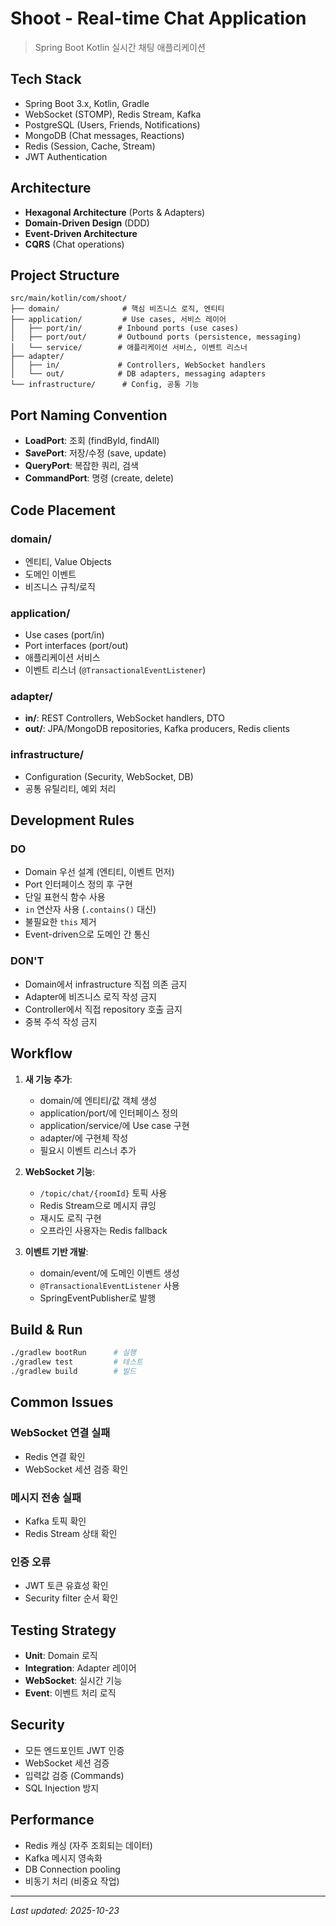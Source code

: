 # Shoot - Real-time Chat Application

> Spring Boot Kotlin 실시간 채팅 애플리케이션

## Tech Stack

- Spring Boot 3.x, Kotlin, Gradle
- WebSocket (STOMP), Redis Stream, Kafka
- PostgreSQL (Users, Friends, Notifications)
- MongoDB (Chat messages, Reactions)
- Redis (Session, Cache, Stream)
- JWT Authentication

## Architecture

- **Hexagonal Architecture** (Ports & Adapters)
- **Domain-Driven Design** (DDD)
- **Event-Driven Architecture**
- **CQRS** (Chat operations)

## Project Structure

```
src/main/kotlin/com/shoot/
├── domain/              # 핵심 비즈니스 로직, 엔티티
├── application/         # Use cases, 서비스 레이어
│   ├── port/in/        # Inbound ports (use cases)
│   ├── port/out/       # Outbound ports (persistence, messaging)
│   └── service/        # 애플리케이션 서비스, 이벤트 리스너
├── adapter/
│   ├── in/             # Controllers, WebSocket handlers
│   └── out/            # DB adapters, messaging adapters
└── infrastructure/      # Config, 공통 기능
```

## Port Naming Convention

- **LoadPort**: 조회 (findById, findAll)
- **SavePort**: 저장/수정 (save, update)
- **QueryPort**: 복잡한 쿼리, 검색
- **CommandPort**: 명령 (create, delete)

## Code Placement

### domain/
- 엔티티, Value Objects
- 도메인 이벤트
- 비즈니스 규칙/로직

### application/
- Use cases (port/in)
- Port interfaces (port/out)
- 애플리케이션 서비스
- 이벤트 리스너 (`@TransactionalEventListener`)

### adapter/
- **in/**: REST Controllers, WebSocket handlers, DTO
- **out/**: JPA/MongoDB repositories, Kafka producers, Redis clients

### infrastructure/
- Configuration (Security, WebSocket, DB)
- 공통 유틸리티, 예외 처리

## Development Rules

### DO
- Domain 우선 설계 (엔티티, 이벤트 먼저)
- Port 인터페이스 정의 후 구현
- 단일 표현식 함수 사용
- `in` 연산자 사용 (`.contains()` 대신)
- 불필요한 `this` 제거
- Event-driven으로 도메인 간 통신

### DON'T
- Domain에서 infrastructure 직접 의존 금지
- Adapter에 비즈니스 로직 작성 금지
- Controller에서 직접 repository 호출 금지
- 중복 주석 작성 금지

## Workflow

1. **새 기능 추가**:
   - domain/에 엔티티/값 객체 생성
   - application/port/에 인터페이스 정의
   - application/service/에 Use case 구현
   - adapter/에 구현체 작성
   - 필요시 이벤트 리스너 추가

2. **WebSocket 기능**:
   - `/topic/chat/{roomId}` 토픽 사용
   - Redis Stream으로 메시지 큐잉
   - 재시도 로직 구현
   - 오프라인 사용자는 Redis fallback

3. **이벤트 기반 개발**:
   - domain/event/에 도메인 이벤트 생성
   - `@TransactionalEventListener` 사용
   - SpringEventPublisher로 발행

## Build & Run

```bash
./gradlew bootRun      # 실행
./gradlew test         # 테스트
./gradlew build        # 빌드
```

## Common Issues

### WebSocket 연결 실패
- Redis 연결 확인
- WebSocket 세션 검증 확인

### 메시지 전송 실패
- Kafka 토픽 확인
- Redis Stream 상태 확인

### 인증 오류
- JWT 토큰 유효성 확인
- Security filter 순서 확인

## Testing Strategy

- **Unit**: Domain 로직
- **Integration**: Adapter 레이어
- **WebSocket**: 실시간 기능
- **Event**: 이벤트 처리 로직

## Security

- 모든 엔드포인트 JWT 인증
- WebSocket 세션 검증
- 입력값 검증 (Commands)
- SQL Injection 방지

## Performance

- Redis 캐싱 (자주 조회되는 데이터)
- Kafka 메시지 영속화
- DB Connection pooling
- 비동기 처리 (비중요 작업)

---

*Last updated: 2025-10-23*
